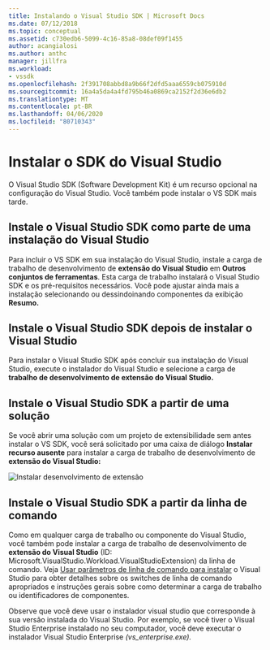 ```yaml
---
title: Instalando o Visual Studio SDK | Microsoft Docs
ms.date: 07/12/2018
ms.topic: conceptual
ms.assetid: c730edb6-5099-4c16-85a8-08def09f1455
author: acangialosi
ms.author: anthc
manager: jillfra
ms.workload:
- vssdk
ms.openlocfilehash: 2f391708abbd8a9b66f2dfd5aaa6559cb075910d
ms.sourcegitcommit: 16a4a5da4a4fd795b46a0869ca2152f2d36e6db2
ms.translationtype: MT
ms.contentlocale: pt-BR
ms.lasthandoff: 04/06/2020
ms.locfileid: "80710343"
---
```

# <a name="install-the-visual-studio-sdk"></a>Instalar o SDK do Visual Studio

O Visual Studio SDK (Software Development Kit) é um recurso opcional na configuração do Visual Studio. Você também pode instalar o VS SDK mais tarde.

## <a name="install-the-visual-studio-sdk-as-part-of-a-visual-studio-installation"></a>Instale o Visual Studio SDK como parte de uma instalação do Visual Studio

Para incluir o VS SDK em sua instalação do Visual Studio, instale a carga de trabalho de desenvolvimento de **extensão do Visual Studio** em **Outros conjuntos de ferramentas**. Esta carga de trabalho instalará o Visual Studio SDK e os pré-requisitos necessários. Você pode ajustar ainda mais a instalação selecionando ou dessindoinando componentes da exibição **Resumo.**

## <a name="install-the-visual-studio-sdk-after-installing-visual-studio"></a>Instale o Visual Studio SDK depois de instalar o Visual Studio

Para instalar o Visual Studio SDK após concluir sua instalação do Visual Studio, execute o instalador do Visual Studio e selecione a carga de **trabalho de desenvolvimento de extensão do Visual Studio.**

## <a name="install-the-visual-studio-sdk-from-a-solution"></a>Instale o Visual Studio SDK a partir de uma solução

Se você abrir uma solução com um projeto de extensibilidade sem antes instalar o VS SDK, você será solicitado por uma caixa de diálogo **Instalar recurso ausente** para instalar a carga de trabalho de desenvolvimento de **extensão do Visual Studio:**

![Instalar desenvolvimento de extensão](../extensibility/media/install-extension-development.png "Instalar desenvolvimento de extensão")

## <a name="install-the-visual-studio-sdk-from-the-command-line"></a>Instale o Visual Studio SDK a partir da linha de comando

Como em qualquer carga de trabalho ou componente do Visual Studio, você também pode instalar a carga de trabalho de desenvolvimento de **extensão do Visual Studio** (ID: Microsoft.VisualStudio.Workload.VisualStudioExtension) da linha de comando. Veja [Usar parâmetros de linha de comando para instalar](../install/use-command-line-parameters-to-install-visual-studio.md) o Visual Studio para obter detalhes sobre os switches de linha de comando apropriados e instruções gerais sobre como determinar a carga de trabalho ou identificadores de componentes.

Observe que você deve usar o instalador visual studio que corresponde à sua versão instalada do Visual Studio. Por exemplo, se você tiver o Visual Studio Enterprise instalado no seu computador, você deve executar o instalador Visual Studio Enterprise *(vs_enterprise.exe).*

